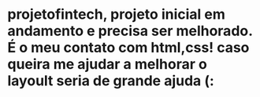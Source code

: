 # projetofintech, projeto inicial em andamento e precisa ser melhorado. É o meu contato com html,css! caso queira me ajudar a melhorar o layoult seria de grande ajuda (:
